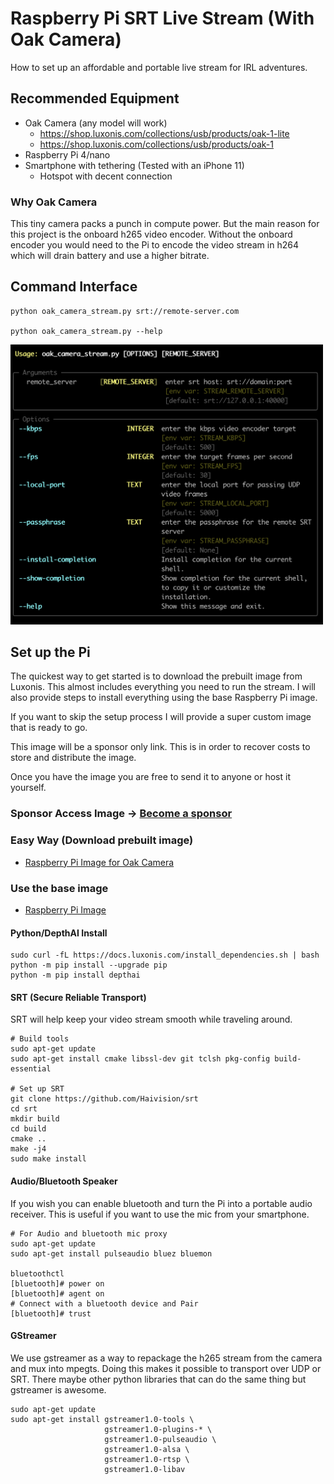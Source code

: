 # Raspberry Pi SRT Live Stream (With Oak Camera)
How to set up an affordable and portable live stream for IRL adventures.

## Recommended Equipment

- Oak Camera (any model will work)
  - https://shop.luxonis.com/collections/usb/products/oak-1-lite
  - https://shop.luxonis.com/collections/usb/products/oak-1
- Raspberry Pi 4/nano 
- Smartphone with tethering (Tested with an iPhone 11)
  - Hotspot with decent connection

### Why Oak Camera

This tiny camera packs a punch in compute power.
But the main reason for this project is the onboard h265 video encoder. 
Without the onboard encoder you would need to the Pi to encode the video 
stream in h264 which will drain battery and use a higher bitrate.

## Command Interface

```shell
python oak_camera_stream.py srt://remote-server.com

python oak_camera_stream.py --help
```

<img src="./docs/command.png" alt="drawing" width="500"/>

## Set up the Pi

The quickest way to get started is to download the prebuilt image from Luxonis.
This almost includes everything you need to run the stream. 
I will also provide steps to install everything using the base Raspberry Pi image.

If you want to skip the setup process I will provide a super custom image that is ready to go.

This image will be a sponsor only link. This is in order to recover costs to store and distribute the image.

Once you have the image you are free to send it to anyone or host it yourself. 

### Sponsor Access Image -> [Become a sponsor]()

### Easy Way (Download prebuilt image)
- [Raspberry Pi Image for Oak Camera](https://docs.luxonis.com/projects/hardware/en/latest/pages/guides/raspberrypi.html)

### Use the base image
- [Raspberry Pi Image](https://www.raspberrypi.com/software/operating-systems/)

#### Python/DepthAI Install

```shell
sudo curl -fL https://docs.luxonis.com/install_dependencies.sh | bash
python -m pip install --upgrade pip
python -m pip install depthai
```

#### SRT (Secure Reliable Transport)
SRT will help keep your video stream smooth while traveling around.

```shell
# Build tools
sudo apt-get update
sudo apt-get install cmake libssl-dev git tclsh pkg-config build-essential

# Set up SRT
git clone https://github.com/Haivision/srt
cd srt
mkdir build
cd build
cmake ..
make -j4
sudo make install
```

#### Audio/Bluetooth Speaker

If you wish you can enable bluetooth and turn the Pi into a portable audio receiver.
This is useful if you want to use the mic from your smartphone.

```shell
# For Audio and bluetooth mic proxy
sudo apt-get update
sudo apt-get install pulseaudio bluez bluemon

bluetoothctl
[bluetooth]# power on
[bluetooth]# agent on
# Connect with a bluetooth device and Pair
[bluetooth]# trust
```

#### GStreamer

We use gstreamer as a way to repackage the h265 stream from the camera and mux into mpegts.
Doing this makes it possible to transport over UDP or SRT. There maybe other python libraries that can do the same thing but gstreamer is awesome.

```shell
sudo apt-get update
sudo apt-get install gstreamer1.0-tools \
                     gstreamer1.0-plugins-* \
                     gstreamer1.0-pulseaudio \
                     gstreamer1.0-alsa \
                     gstreamer1.0-rtsp \
                     gstreamer1.0-libav
```
